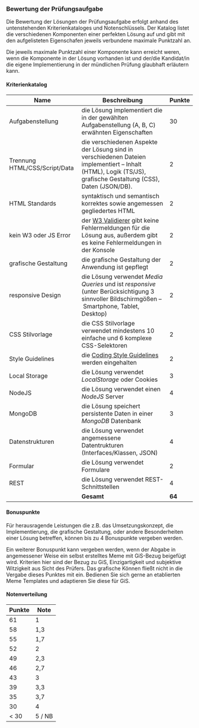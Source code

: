 ### Bewertung der Prüfungsaufgabe

Die Bewertung der Lösungen der Prüfungsaufgabe erfolgt anhand des untenstehenden Kriterienkataloges und Notenschlüssels. Der Katalog listet die verschiedenen Komponenten einer perfekten Lösung auf und gibt mit den aufgelisteten Eigenschafen jeweils verbundene maximale Punktzahl an. 

Die jeweils maximale Punktzahl einer Komponente kann erreicht weren, wenn die Komponente in der Lösung vorhanden ist und der/die Kandidat/in die eigene Implementierung in der mündlichen Prüfung glaubhaft erläutern kann.

#### Kriterienkatalog

| Name                   | Beschreibung | Punkte   |
|------------------------|--------------|----------|
| Aufgabenstellung       | die Lösung implementiert die in der gewählten Aufgabenstellung (A, B, C) erwähnten Eigenschaften |30|
| Trennung HTML/CSS/Script/Data | die verschiedenen Aspekte der Lösung sind in verschiedenen Dateien implementiert – Inhalt (HTML), Logik (TS/JS), grafische Gestaltung (CSS), Daten (JSON/DB). |2|
| HTML Standards         | syntaktisch und semantisch korrektes sowie angemessen gegliedertes HTML |2|
| kein W3 oder JS Error  | der [W3 Validierer](https://validator.w3.org/) gibt keine Fehlermeldungen für die Lösung aus, außerdem gibt es keine Fehlermeldungen in der Konsole|2|
| grafische Gestaltung   | die grafische Gestaltung der Anwendung ist gepflegt |2|
| responsive Design      | die Lösung verwendet *Media Queries* und ist *responsive* (unter Berücksichtigung 3 sinnvoller Bildschirmgößen – Smartphone, Tablet, Desktop) |2|
| CSS Stilvorlage        | die CSS Stilvorlage verwendet mindestens 10 einfache und 6 komplexe CSS-Selektoren |2|
| Style Guidelines       | die [Coding Style Guidelines](https://hs-furtwangen.github.io/GIS-SoSe-2020/codingstyle/) werden eingehalten |2|
| Local Storage | die Lösung verwendet *LocalStorage*  oder Cookies |3|
| NodeJS                 | die Lösung verwendet einen *NodeJS* Server |4|
| MongoDB                | die Lösung speichert persistente Daten in einer *MongoDB* Datenbank |3|
| Datenstrukturen        | die Lösung verwendet angemessene Datentrukturen (Interfaces/Klassen, JSON) |4|
| Formular               | die Lösung verwendet Formulare |2|
| REST                   | die Lösung verwendet REST-Schnittstellen |4|
||**Gesamt**|**64**|

#### Bonuspunkte

Für herausragende Leistungen die z.B. das Umsetzungskonzept, die Implementierung, die grafische Gestaltung, oder andere Besonderheiten einer Lösung betreffen, können bis zu 4 Bonuspunkte vergeben werden.

Ein weiterer Bonuspunkt kann vergeben werden, wenn der Abgabe in angemessener Weise ein selbst erstelltes Meme mit GiS-Bezug beigefügt wird. Kriterien hier sind der Bezug zu GiS, Einzigartigkeit und subjektive Witzigkeit aus Sicht des Prüfers. Das grafische Können fließt nicht in die Vergabe dieses Punktes mit ein. Bedienen Sie sich gerne an etablierten Meme Templates und adaptieren Sie diese für GiS.

#### Notenverteilung

| Punkte | Note |
|-|-|
|61| 1 |
|58| 1,3 |
|55| 1,7 |
|52|2|
|49|2,3|
|46|2,7|
|43|3|
|39|3,3|
|35|3,7|
|30|4|
|< 30| 5 / NB|
